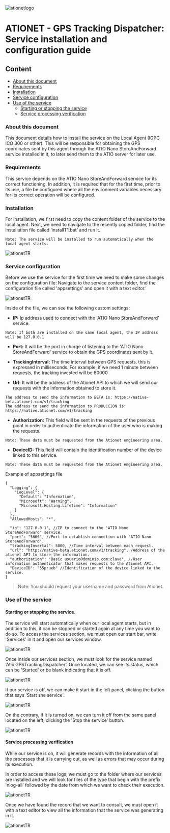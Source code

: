 ![ationetlogo](Content/Images/ATIOnetLogo_250x70.png)
# ATIONET - GPS Tracking Dispatcher: Service installation and configuration guide

## Content ##

- [About this document](#About-this-document)
- [Requirements](#Requirements)
- [Installation](#Installation)
- [Service configuration](#Service-configuration)
- [Use of the service](#Use-of-the-service)
	- [Starting or stopping the service](#Starting-or-stopping-the-service)
	- [Service processing verification](#Service-processing-verification)

### About this document

This document details how to install the service on the Local Agent (IGPC ICO 300 or other). This will be responsible for obtaining the GPS coordinates sent by this agent through the ATIO Nano StoreAndForward service installed in it, to later send them to the ATIO server for later use.

### Requirements

This service depends on the ATIO Nano StoreAndForward service for its correct functioning. In addition, it is required that for the first time, prior to its use, a file be configured where all the environment variables necessary for its correct operation will be configured.

### Installation

For installation, we first need to copy the content folder of the service to the local agent. Next, we need to navigate to the recently copied folder, find the installation file called ‘installT1.bat’ and run it.

``` 
Note: The service will be installed to run automatically when the local agent starts.
``` 

![ationetTR](Content/Images/GPSTrackingDispatcher/installT1.PNG)

### Service configuration

Before we use the service for the first time we need to make some changes on the configuration file: Navigate to the service content folder, find the configuration file called 'appsettings' and open it with a text editor.’

![ationetTR](Content/Images/GPSTrackingDispatcher/appsettings.PNG)

Inside of the file, we can see the following custom settings:

* **IP:** Ip address used to connect with the 'ATIO Nano StoreAndForward' service.

```
Note: If both are installed on the same local agent, the IP address will be 127.0.0.1
```

* **Port:** It will be the port in charge of listening to the 'ATIO Nano StoreAndForward' service to obtain the GPS coordinates sent by it.

* **TrackingInterval:** The time interval between GPS requests. this is expressed in milliseconds. For example, if we need 1 minute between requests, the tracking invested will be 60000

* **Url:** It will be the address of the Ationet API to which we will send our requests with the information obtained to store it.

```
The address to send the information to BETA is: https://native-beta.ationet.com/v1/tracking
The address to send the information to PRODUCCIÓN is: https://native.ationet.com/v1/tracking
```

* **Authorization:** This field will be sent in the requests of the previous point in order to authenticate the information of the user who is making the requests.

```
Note: These data must be requested from the Ationet engineering area.
```

* **DeviceID:** This field will contain the identification number of the device linked to this service.

```
Note: These data must be requested from the Ationet engineering area.
```

Example of appsettings file

```
{
  "Logging": {
    "LogLevel": {
      "Default": "Information",
      "Microsoft": "Warning",
      "Microsoft.Hosting.Lifetime": "Information"
    }
  },
  "AllowedHosts": "*",

  "ip": "127.0.0.1", //IP to connect to the 'ATIO Nano StoreAndForward' service.
  "port": "5666", //Port to establish connection with 'ATIO Nano StoreAndForward'.
  "trackingInvertal": 5000, //Time interval between each request.
  "url": "http://native-beta.ationet.com/v1/tracking", /Address of the ationet API to store the information.
  "authorization": "Basic usuario@dominio.com:clave", //User information authenticator that makes requests to the Ationet API.
  "DeviceID": "55prueb" //Identification of the device linked to the service.
}
```

>Note: You should request your username and password from Ationet.

### Use of the service

#### Starting or stopping the service.

The service will start automatically when our local agent starts, but in addition to this, it can be stopped or started again at any time you want to do so.
To access the services section, we must open our start bar, write 'Services' in it and open our services window.

![ationetTR](Content/Images/GPSTrackingDispatcher/Services.png)

Once inside our services section, we must look for the service named ‘Atio.GPSTrackingDispatcher’. Once located, we can see its status, which can be 'Started' or be blank indicating that it is off.

![ationetTR](Content/Images/GPSTrackingDispatcher/SelectedService.png)

If our service is off, we can make it start in the left panel, clicking the button that says 'Start she service'.

![ationetTR](Content/Images/GPSTrackingDispatcher/StartService.png)

On the contrary, if it is turned on, we can turn it off from the same panel located on the left, clicking the 'Stop the service' button.

![ationetTR](Content/Images/GPSTrackingDispatcher/StopService.png)

#### Service processing verification

While our service is on, it will generate records with the information of all the processes that it is carrying out, as well as errors that may occur during its execution.

In order to access these logs, we must go to the folder where our services are installed and we will look for files of the type that begin with the prefix 'nlog-all' followed by the date from which we want to check their execution.

![ationetTR](Content/Images/GPSTrackingDispatcher/LogPreview.png)

Once we have found the record that we want to consult, we must open it with a text editor to view all the information that the service was generating in it.

![ationetTR](Content/Images/GPSTrackingDispatcher/LogInside.png)
